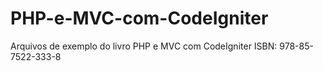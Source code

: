 # PHP-e-MVC-com-CodeIgniter
Arquivos de exemplo do livro PHP e MVC com CodeIgniter ISBN: 978-85-7522-333-8

<img src="http://www.novatec.com.br/livros/codeigniterphpmvc/capa_ampliada9788575223338.jpg" alt=""/>
